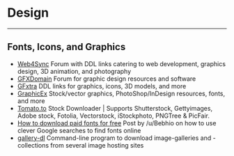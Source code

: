 # Design

***

## Fonts, Icons, and Graphics

* [Web4Sync](https://web4sync.com/) Forum with DDL links catering to web development, graphics design, 3D animation, and photography
* [GFXDomain](http://forum.gfxdomain.net/) Forum for graphic design resources and software
* [GFxtra](https://www.gfxtra.com/) DDL links for graphics, icons, 3D models, and more
* [GraphicEx](https://graphicex.com/) Stock/vector graphics, PhotoShop/InDesign resources, fonts, and more
* [Tomato.to](https://tomato.to/) Stock Downloader | Supports Shutterstock, Gettyimages, Adobe stock, Fotolia, Vectorstock, iStockphoto, PNGTree & PicFair.
* [How to download paid fonts for free](https://www.reddit.com/r/Piracy/comments/8tqfg6/how\_to\_download\_paid\_fonts\_for\_free/) Post by /u/Bebhio on how to use clever Google searches to find fonts online
* [gallery-dl](https://github.com/mikf/gallery-dl) Command-line program to download image-galleries and -collections from several image hosting sites
